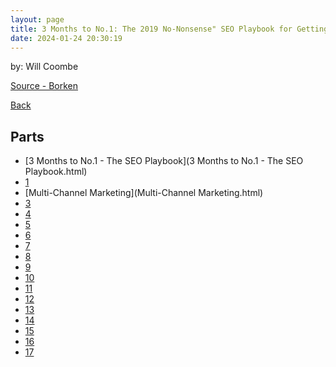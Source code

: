 ```yaml
---
layout: page
title: 3 Months to No.1: The 2019 No-Nonsense" SEO Playbook for Getting Your Website Found on Google
date: 2024-01-24 20:30:19
---
```


by: Will Coombe

[Source - Borken]()

[Back](../../)

## Parts
* [3 Months to No.1 - The SEO Playbook](3 Months to No.1 - The SEO Playbook.html)
* [1](1.html)
* [Multi-Channel Marketing](Multi-Channel Marketing.html)
* [3](3.html)
* [4](4.html)
* [5](5.html)
* [6](6.html)
* [7](7.html)
* [8](8.html)
* [9](9.html)
* [10](10.html)
* [11](11.html)
* [12](12.html)
* [13](13.html)
* [14](14.html)
* [15](15.html)
* [16](16.html)
* [17](17.html)
